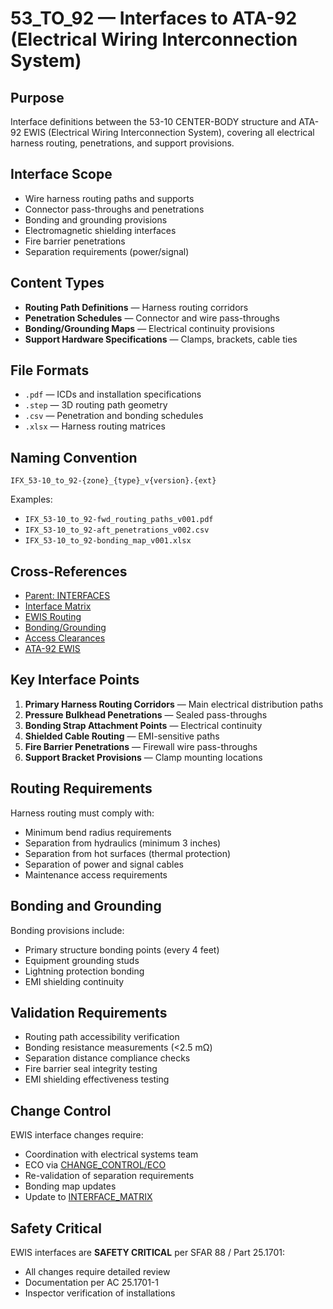 # 53_TO_92 — Interfaces to ATA-92 (Electrical Wiring Interconnection System)

## Purpose

Interface definitions between the 53-10 CENTER-BODY structure and ATA-92 EWIS (Electrical Wiring Interconnection System), covering all electrical harness routing, penetrations, and support provisions.

## Interface Scope

- Wire harness routing paths and supports
- Connector pass-throughs and penetrations
- Bonding and grounding provisions
- Electromagnetic shielding interfaces
- Fire barrier penetrations
- Separation requirements (power/signal)

## Content Types

- **Routing Path Definitions** — Harness routing corridors
- **Penetration Schedules** — Connector and wire pass-throughs
- **Bonding/Grounding Maps** — Electrical continuity provisions
- **Support Hardware Specifications** — Clamps, brackets, cable ties

## File Formats

- `.pdf` — ICDs and installation specifications
- `.step` — 3D routing path geometry
- `.csv` — Penetration and bonding schedules
- `.xlsx` — Harness routing matrices

## Naming Convention

```
IFX_53-10_to_92-{zone}_{type}_v{version}.{ext}
```

Examples:
- `IFX_53-10_to_92-fwd_routing_paths_v001.pdf`
- `IFX_53-10_to_92-aft_penetrations_v002.csv`
- `IFX_53-10_to_92-bonding_map_v001.xlsx`

## Cross-References

- [Parent: INTERFACES](../README.md)
- [Interface Matrix](../../INTERFACE_MATRIX/README.md)
- [EWIS Routing](../../ROUTING/EWIS/README.md)
- [Bonding/Grounding](../../BONDING_GROUNDING/README.md)
- [Access Clearances](../../ACCESS_CLEARANCES/)
- [ATA-92 EWIS](../../../../../../../EEE-ELECTRICAL-ENDOTRANSPONDERS-CIRCULATION/SYSTEMS/92-EWIS/)

## Key Interface Points

1. **Primary Harness Routing Corridors** — Main electrical distribution paths
2. **Pressure Bulkhead Penetrations** — Sealed pass-throughs
3. **Bonding Strap Attachment Points** — Electrical continuity
4. **Shielded Cable Routing** — EMI-sensitive paths
5. **Fire Barrier Penetrations** — Firewall wire pass-throughs
6. **Support Bracket Provisions** — Clamp mounting locations

## Routing Requirements

Harness routing must comply with:
- Minimum bend radius requirements
- Separation from hydraulics (minimum 3 inches)
- Separation from hot surfaces (thermal protection)
- Separation of power and signal cables
- Maintenance access requirements

## Bonding and Grounding

Bonding provisions include:
- Primary structure bonding points (every 4 feet)
- Equipment grounding studs
- Lightning protection bonding
- EMI shielding continuity

## Validation Requirements

- Routing path accessibility verification
- Bonding resistance measurements (<2.5 mΩ)
- Separation distance compliance checks
- Fire barrier seal integrity testing
- EMI shielding effectiveness testing

## Change Control

EWIS interface changes require:
- Coordination with electrical systems team
- ECO via [CHANGE_CONTROL/ECO](../../CHANGE_CONTROL/ECO/README.md)
- Re-validation of separation requirements
- Bonding map updates
- Update to [INTERFACE_MATRIX](../../INTERFACE_MATRIX/README.md)

## Safety Critical

EWIS interfaces are **SAFETY CRITICAL** per SFAR 88 / Part 25.1701:
- All changes require detailed review
- Documentation per AC 25.1701-1
- Inspector verification of installations

